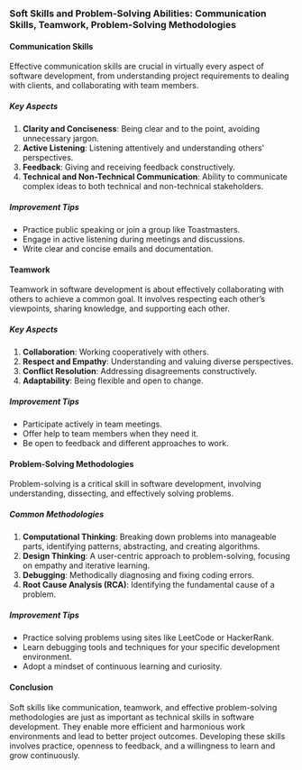 ### Soft Skills and Problem-Solving Abilities: Communication Skills, Teamwork, Problem-Solving Methodologies

#### Communication Skills

Effective communication skills are crucial in virtually every aspect of software development, from understanding project requirements to dealing with clients, and collaborating with team members.

##### Key Aspects

1. **Clarity and Conciseness**: Being clear and to the point, avoiding unnecessary jargon.
2. **Active Listening**: Listening attentively and understanding others' perspectives.
3. **Feedback**: Giving and receiving feedback constructively.
4. **Technical and Non-Technical Communication**: Ability to communicate complex ideas to both technical and non-technical stakeholders.

##### Improvement Tips

- Practice public speaking or join a group like Toastmasters.
- Engage in active listening during meetings and discussions.
- Write clear and concise emails and documentation.

#### Teamwork

Teamwork in software development is about effectively collaborating with others to achieve a common goal. It involves respecting each other’s viewpoints, sharing knowledge, and supporting each other.

##### Key Aspects

1. **Collaboration**: Working cooperatively with others.
2. **Respect and Empathy**: Understanding and valuing diverse perspectives.
3. **Conflict Resolution**: Addressing disagreements constructively.
4. **Adaptability**: Being flexible and open to change.

##### Improvement Tips

- Participate actively in team meetings.
- Offer help to team members when they need it.
- Be open to feedback and different approaches to work.

#### Problem-Solving Methodologies

Problem-solving is a critical skill in software development, involving understanding, dissecting, and effectively solving problems.

##### Common Methodologies

1. **Computational Thinking**: Breaking down problems into manageable parts, identifying patterns, abstracting, and creating algorithms.
2. **Design Thinking**: A user-centric approach to problem-solving, focusing on empathy and iterative learning.
3. **Debugging**: Methodically diagnosing and fixing coding errors.
4. **Root Cause Analysis (RCA)**: Identifying the fundamental cause of a problem.

##### Improvement Tips

- Practice solving problems using sites like LeetCode or HackerRank.
- Learn debugging tools and techniques for your specific development environment.
- Adopt a mindset of continuous learning and curiosity.

#### Conclusion

Soft skills like communication, teamwork, and effective problem-solving methodologies are just as important as technical skills in software development. They enable more efficient and harmonious work environments and lead to better project outcomes. Developing these skills involves practice, openness to feedback, and a willingness to learn and grow continuously.